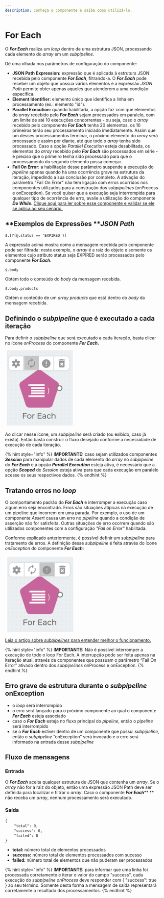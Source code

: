 ```yaml
---
description: Conheça o componente e saiba como utilizá-lo.
---
```


# For Each

O _**For Each**_ realiza um _loop_ dentro de uma estrutura JSON, processando cada elemento do _array_ em um _subpipeline_.

Dê uma olhada nos parâmetros de configuração do componente:

* **JSON Path Expression:** expressão que é aplicada à estrutura JSON recebida pelo componente _**For Each**_, filtrando-a. O _**For Each**_ pode receber um objeto que possua vários elementos e a expressão _JSON Path_ permite obter apenas aqueles que atenderem a uma condição específica.
* **Element Identifier:** elemento único que identifica a linha em processamento (ex.: elemento "id").
* **Parallel Execution:** quando habilitada, a opção faz com que elementos do _array_ recebido pelo _**For Each**_ sejam processados em paralelo, com um limite de até 10 execuções concorrentes - ou seja, caso o _array_ recebido pelo componente _**For Each**_ tenha 20 elementos, os 10 primeiros terão seu processamento iniciado imediatamente. Assim que um desses processamentos terminar, o próximo elemento do _array_ será processado e assim por diante, até que todo o _array_ tenha sido processado. Caso a opção _Parallel Execution_ esteja desabilitada, os elementos do _array_ recebido pelo _**For Each**_ são processados em série - é preciso que o primeiro tenha sido processado para que o processamento do segundo elemento possa começar.
* **Fail On Error:** a habilitação desse parâmetro suspende a execução do _pipeline_ apenas quando há uma ocorrência grave na estrutura da iteração, impedindo a sua conclusão por completo. A ativação do parâmetro "Fail On Error" não tem ligação com erros ocorridos nos componentes utilizados para a construção dos _subpipelines_ (onProcess e onException). Se você quiser que a execução seja interrompida para qualquer tipo de ocorrência de erro, avalie a utilização do componente _**Do While**_. [Clique aqui para ler sobre esse componente e validar se ele se aplica ao seu cenário.](https://docs.digibee.com/documentation/v/pt-br/components/logic/do-while)

## **Exemplos de Expressões **_**JSON Path**_

```
$.[?(@.status == 'EXPIRED')]
```

A expressão acima mostra como a mensagem recebida pelo componente pode ser filtrada: neste exemplo, o _array_ é a raiz do objeto e somente os elementos cujo atributo status seja EXPIRED serão processados pelo componente _**For Each**_.

```
$.body
```

Obtém todo o conteúdo do _body_ da mensagem recebida.

```
$.body.products
```

Obtém o conteúdo de um _array_ _products_ que está dentro do _body_ da mensagem recebida.

## Definindo o _subpipeline_ que é executado a cada iteração <a href="#definindo-o-subpipeline-que--executado-a-cada-iterao" id="definindo-o-subpipeline-que--executado-a-cada-iterao"></a>

Para definir o _subpipeline_ que será executado a cada iteração, basta clicar no ícone _onProcess_ do componente _**For Each**_**.**

![](<../../../.gitbook/assets/for each.png>)

Ao clicar nesse ícone, um _subpipeline_ será criado (ou exibido, caso já exista). Então basta construir o fluxo desejado conforme a necessidade de execução de cada iteração.

{% hint style="info" %}
**IMPORTANTE:** caso sejam utilizados componentes _**Session**_ para manipular dados de cada elemento do _array_ no _subpipeline_ do _**For Each**_ e a opção _**Parallel Execution**_ esteja ativa, é necessário que a opção _**Scoped**_ do _Session_ esteja ativa para que cada execução em paralelo acesse os seus respectivos dados.
{% endhint %}

## Tratando erros no _loop_ <a href="#tratando-erros-no-loop" id="tratando-erros-no-loop"></a>

O comportamento padrão do _**For Each**_ é interromper a execução caso algum erro seja encontrado. Erros são situações atípicas na execução de um pipeline que incorrem em uma parada. Por exemplo, o uso de um componente _Assert_ causa um erro no _pipeline_ quando a condição de asserção não for satisfeita. Outras situações de erro ocorrem quando são utilizados componentes com a configuração _"Fail on Error"_ habilitada.

Conforme explicado anteriormente, é possível definir um _subpipeline_ para tratamento de erros. A definição desse _subpipeline_ é feita através do ícone _onException_ do componente _**For Each**_:

![](<../../../.gitbook/assets/for each1.png>)

[Leia o artigo sobre _subpipelines_ para entender melhor o funcionamento.](https://docs.digibee.com/documentation/v/pt-br/build/pipelines/subpipelines)

{% hint style="info" %}
**IMPORTANTE:** Não é possível interromper a execução de todo o loop For Each. A interrupção pode ser feita apenas na iteração atual, através de componentes que possuam o parâmetro “Fail On Error” ativado dentro dos _subpipelines_ onProcess e onException.
{% endhint %}

## Erro grave de estrutura durante o _subpipeline_ onException <a href="#erro-durante-o-subpipeline-onexception" id="erro-durante-o-subpipeline-onexception"></a>

* o _loop_ será interrompido
* o erro será lançado para o próximo componente ao qual o componente _**For Each**_ esteja associado
* caso o _**For Each**_ esteja no fluxo principal do _pipeline_, então o _pipeline_ será interrompido
* se o _**For Each**_ estiver dentro de um componente que possui _subpipeline_, então o _subpipeline_ “onException” será invocado e o erro será informado na entrada desse _subpipeline_

## Fluxo de mensagens <a href="#fluxo-de-mensagens" id="fluxo-de-mensagens"></a>

### Entrada <a href="#entrada" id="entrada"></a>

O _**For Each**_ aceita qualquer estrutura de JSON que contenha um _array_. Se o _array_ não for a raiz do objeto, então uma expressão JSON Path deve ser definida para localizar e filtrar o _array_. Caso o componente _**For Each**_** ** não receba um _array_, nenhum processamento será executado.

### Saída <a href="#sada" id="sada"></a>

```
{
    "total": 0,
    "success": 0,
    "failed": 0
}
```

* **total:** número total de elementos processados
* **success:** número total de elementos processados com sucesso
* **failed:** número total de elementos que não puderam ser processados

{% hint style="info" %}
**IMPORTANTE:** para informar que uma linha foi processada corretamente e iterar o valor do campo "success", cada execução do _subpipeline_ _onProcess_ deve responder com { "success": true } ao seu término. Somente desta forma a mensagem de saída representará corretamente o resultado dos processamentos.
{% endhint %}
